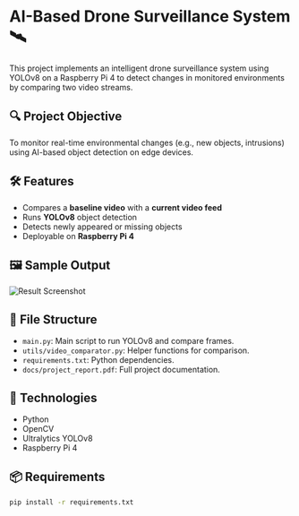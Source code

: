 # AI-Based Drone Surveillance System 🛰️

This project implements an intelligent drone surveillance system using YOLOv8 on a Raspberry Pi 4 to detect changes in monitored environments by comparing two video streams.

## 🔍 Project Objective
To monitor real-time environmental changes (e.g., new objects, intrusions) using AI-based object detection on edge devices.

## 🛠️ Features
- Compares a **baseline video** with a **current video feed**
- Runs **YOLOv8** object detection
- Detects newly appeared or missing objects
- Deployable on **Raspberry Pi 4**

## 🖼️ Sample Output
![Result Screenshot](<img width="721" alt="v1" src="https://github.com/user-attachments/assets/62625c58-2bb3-4597-99ea-1d79d79a80cf" />
)

## 📁 File Structure
- `main.py`: Main script to run YOLOv8 and compare frames.
- `utils/video_comparator.py`: Helper functions for comparison.
- `requirements.txt`: Python dependencies.
- `docs/project_report.pdf`: Full project documentation.

## 🧠 Technologies
- Python
- OpenCV
- Ultralytics YOLOv8
- Raspberry Pi 4

## 📦 Requirements
```bash
pip install -r requirements.txt
